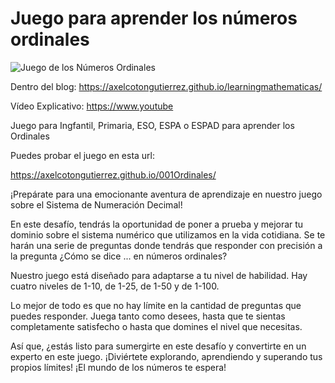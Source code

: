 # Juego para aprender los números ordinales


![Juego de los Números Ordinales](https://axelcotongutierrez.github.io/learningmathematicas/assets/images//posts/05JSND/J02SND.jpg)

Dentro del blog: https://axelcotongutierrez.github.io/learningmathematicas/

Vídeo Explicativo: https://www.youtube

Juego para Ingfantil, Primaria, ESO, ESPA o ESPAD para aprender los Ordinales

Puedes probar el juego en esta url:

https://axelcotongutierrez.github.io/001Ordinales/

¡Prepárate para una emocionante aventura de aprendizaje en nuestro juego sobre el Sistema de Numeración Decimal!

En este desafío, tendrás la oportunidad de poner a prueba y mejorar tu dominio sobre el sistema numérico que utilizamos en la vida cotidiana. Se te harán una serie de preguntas donde tendrás que responder con precisión a la pregunta ¿Cómo se dice ... en números ordinales?

Nuestro juego está diseñado para adaptarse a tu nivel de habilidad. Hay cuatro niveles de 1-10, de 1-25, de 1-50 y de 1-100.

Lo mejor de todo es que no hay límite en la cantidad de preguntas que puedes responder. Juega tanto como desees, hasta que te sientas completamente satisfecho o hasta que domines el nivel que necesitas.

Así que, ¿estás listo para sumergirte en este desafío y convertirte en un experto en este juego. ¡Diviértete explorando, aprendiendo y superando tus propios límites! ¡El mundo de los números te espera!
